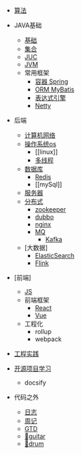 * [算法](/algo/)

* JAVA基础
  * [基础](/java/)
  * [集合](/java/collection/)
  * [JUC](/java/juc/)
  * [JVM](/java/jvm/)
  * 常用框架
    * [容器 Spring](/Spring/)
    * [ORM MyBatis](/mybatis/)
    * [表达式引擎](/express/)
    * [Netty](/netty/)

* 后端 
  * [计算机网络](/network/)
  * [操作系统os](/os/)
    * [[linux]]
    * [多线程](/thread/)
  * [数据库](/database/)
    * [Redis](/Redis/)
    * [[mySql]]
  * [服务器](/server/)
  * [分布式](/distribute/)
    * [zookeeper](/zookeeper/)
    * [dubbo](/dubbo/)
    * [nginx](/nginx/)
    * [MQ](/mq/)
      * [Kafka](/kafka/)
  * [大数据]
    * [ElasticSearch](/es/)
    * [Flink](/flink/)
    
* [前端]
	* [JS](/js/) 
  * 前端框架
    * [React](/react/) 
    * [Vue](/vue/)
  * 工程化 
    * rollup
    * webpack

* [工程实践](/product/)
* [开源项目学习](/opensouce/) 
  * docsify

* 代码之外
  * [日志](/dailyLog/)
  * [周记](/weeklyLog/)
  * [GTD](/gtd/)
  * [🎸guitar](/guitar/)
  * [🥁drum](/drum/)